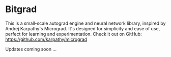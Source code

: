 # Bitgrad
This is a small-scale autograd engine and neural network library, inspired by Andrej Karpathy's Micrograd. It's designed for simplicity and ease of use, perfect for learning and experimentation. Check it out on GitHub: https://github.com/karpathy/micrograd

Updates coming soon ... 
